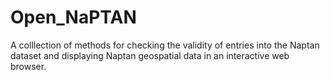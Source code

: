 # Open_NaPTAN
A colllection of methods for checking the validity of entries into the Naptan dataset and displaying Naptan geospatial data in an interactive web browser.
